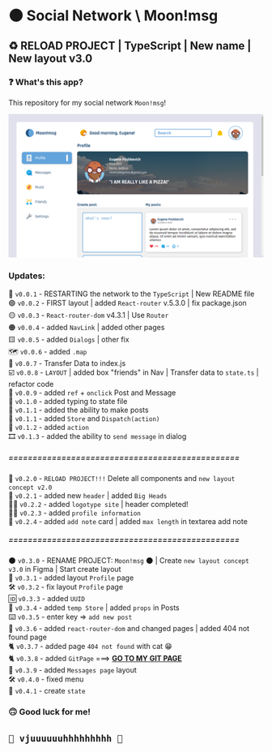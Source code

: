 # 🌑 Social Network \ Moon!msg
## ♻️ RELOAD PROJECT | TypeScript | New name | New layout v3.0 ##
### ❓ What's this app? ###
This repository for my social network `Moon!msg`!

![GitHub Light](src/Assets/pres.png)

### Updates:
🔘 `v0.0.1` - RESTARTING the network to the `TypeScript` | New README file  
🟣 `v0.0.2` - FIRST layout | added `React-router` v.5.3.0 | fix package.json  
🟡 `v0.0.3` - `React-router-dom` v4.3.1 | Use `Router`  
🟠 `v0.0.4` - added `NavLink` | added other pages  
🟨 `v0.0.5` - added `Dialogs` | other fix  
🗺️ `v0.0.6` - added `.map`   
🚚  `v0.0.7` - Transfer Data to index.js  
☑️ `v0.0.8` - `LAYOUT` | added box "friends" in Nav | Transfer data to `state.ts` | refactor code  
🌴    `v0.0.9` - added `ref` + `onclick` Post and Message  
🔧 `v0.1.0` - added typing to state file  
📝 `v0.1.1` - added the ability to make posts  
📨 `v0.1.1` - added `Store` and `Dispatch(action)`  
🎊 `v0.1.2` - added `action`  
🎞️ `v0.1.3` - added the ability to `send message` in dialog     
##### ================================================ #####  
🚫 `v0.2.0` - `RELOAD PROJECT!!!` Delete all components and `new layout concept v2.0`  
🤯 `v0.2.1` - added new `header` | added `Big Heads`  
😶‍🌫️ `v0.2.2` - added `logotype site` | header completed!  
🧑‍🏫 `v0.2.3` - added `profile information`  
📓 `v0.2.4` - added `add note` card | added `max length` in textarea add note     
##### ================================================ #####
🌑 `v0.3.0` - RENAME PROJECT: `Moon!msg` 🌑 | Create `new layout concept v3.0` in Figma | Start create layout  
📙 `v0.3.1` - added layout `Profile` page    
🛠️ `v0.3.2` - fix layout `Profile` page  
🆔 `v0.3.3` - added `UUID`  
📝 `v0.3.4` - added `temp Store` | added `props` in Posts  
⌨️ `v0.3.5` - enter key => `add new post`    
🔗️ `v0.3.6` - added `react-router-dom` and changed pages | added 404 not found page    
🐈 `v0.3.7` - added page `404 not found` with cat 😁   
🐈 `v0.3.8` - added `GitPage` ===> <b>[GO TO MY GIT PAGE](https://marinadegames.github.io/moon-msg) </b>  
📩 `v0.3.9` - added `Messages page` layout  
🛠️ `v0.4.0` - fixed menu  
🧈 `v0.4.1` - create `state`


### 🙃 Good luck for me!  
## `🚀 vjuuuuuuhhhhhhhhh 🚀`    


